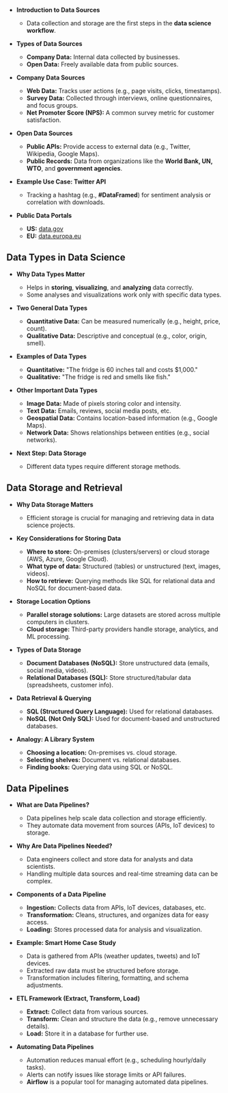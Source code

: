 - **Introduction to Data Sources**
    - Data collection and storage are the first steps in the **data science workflow**.
    
- **Types of Data Sources**
    - **Company Data:** Internal data collected by businesses.
    - **Open Data:** Freely available data from public sources.
    
- **Company Data Sources**
    - **Web Data:** Tracks user actions (e.g., page visits, clicks, timestamps).
    - **Survey Data:** Collected through interviews, online questionnaires, and focus groups.
    - **Net Promoter Score (NPS):** A common survey metric for customer satisfaction.
    
- **Open Data Sources**
    - **Public APIs:** Provide access to external data (e.g., Twitter, Wikipedia, Google Maps).
    - **Public Records:** Data from organizations like the **World Bank, UN, WTO**, and **government agencies**.
    
- **Example Use Case: Twitter API**
    - Tracking a hashtag (e.g., **#DataFramed**) for sentiment analysis or correlation with downloads.
    
- **Public Data Portals**
    - **US:** [data.gov](https://data.gov)
    - **EU:** [data.europa.eu](https://data.europa.eu)

## Data Types in Data Science
- **Why Data Types Matter**
    - Helps in **storing**, **visualizing**, and **analyzing** data correctly.
    - Some analyses and visualizations work only with specific data types.
    
- **Two General Data Types**
    - **Quantitative Data:** Can be measured numerically (e.g., height, price, count).
    - **Qualitative Data:** Descriptive and conceptual (e.g., color, origin, smell).
    
- **Examples of Data Types**
    - **Quantitative:** "The fridge is 60 inches tall and costs $1,000."
    - **Qualitative:** "The fridge is red and smells like fish."
    
- **Other Important Data Types**
    - **Image Data:** Made of pixels storing color and intensity.
    - **Text Data:** Emails, reviews, social media posts, etc.
    - **Geospatial Data:** Contains location-based information (e.g., Google Maps).
    - **Network Data:** Shows relationships between entities (e.g., social networks).
    
- **Next Step: Data Storage**
    - Different data types require different storage methods.

## Data Storage and Retrieval
- **Why Data Storage Matters**
    - Efficient storage is crucial for managing and retrieving data in data science projects.
- **Key Considerations for Storing Data**
    - **Where to store:** On-premises (clusters/servers) or cloud storage (AWS, Azure, Google Cloud).
    - **What type of data:** Structured (tables) or unstructured (text, images, videos).
    - **How to retrieve:** Querying methods like SQL for relational data and NoSQL for document-based data.
    
- **Storage Location Options**
    - **Parallel storage solutions:** Large datasets are stored across multiple computers in clusters.
    - **Cloud storage:** Third-party providers handle storage, analytics, and ML processing.
    
- **Types of Data Storage**
    - **Document Databases (NoSQL):** Store unstructured data (emails, social media, videos).
    - **Relational Databases (SQL):** Store structured/tabular data (spreadsheets, customer info).
    
- **Data Retrieval & Querying**
    - **SQL (Structured Query Language):** Used for relational databases.
    - **NoSQL (Not Only SQL):** Used for document-based and unstructured databases.
    
- **Analogy: A Library System**
    - **Choosing a location:** On-premises vs. cloud storage.
    - **Selecting shelves:** Document vs. relational databases.
    - **Finding books:** Querying data using SQL or NoSQL.

## Data Pipelines
- **What are Data Pipelines?**
	- Data pipelines help scale data collection and storage efficiently.
	- They automate data movement from sources (APIs, IoT devices) to storage.
	
- **Why Are Data Pipelines Needed?**
	- Data engineers collect and store data for analysts and data scientists.
	- Handling multiple data sources and real-time streaming data can be complex.
	
 - **Components of a Data Pipeline**
	- **Ingestion:** Collects data from APIs, IoT devices, databases, etc.
	- **Transformation:** Cleans, structures, and organizes data for easy access.
	- **Loading:** Stores processed data for analysis and visualization.
	
- **Example: Smart Home Case Study**
	- Data is gathered from APIs (weather updates, tweets) and IoT devices.
	- Extracted raw data must be structured before storage.
	- Transformation includes filtering, formatting, and schema adjustments.
	
- **ETL Framework (Extract, Transform, Load)**
	- **Extract:** Collect data from various sources.
	- **Transform:** Clean and structure the data (e.g., remove unnecessary details).
	- **Load:** Store it in a database for further use.
	
- **Automating Data Pipelines**
	- Automation reduces manual effort (e.g., scheduling hourly/daily tasks).
	- Alerts can notify issues like storage limits or API failures.
	- **Airflow** is a popular tool for managing automated data pipelines.